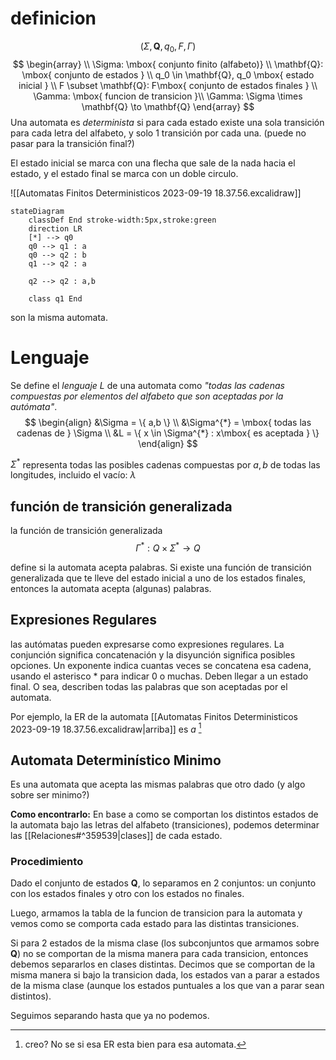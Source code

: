 # definicion
$$
(\Sigma, \mathbf{Q}, q_0, F, \Gamma)
$$
$$
\begin{array} \\
\Sigma: \mbox{ conjunto finito (alfabeto)} \\
\mathbf{Q}: \mbox{ conjunto de estados } \\
q_0 \in \mathbf{Q}, q_0 \mbox{ estado inicial } \\
F \subset \mathbf{Q}: F\mbox{ conjunto de estados finales } \\
\Gamma: \mbox{ funcion de transicion }\\
\Gamma: \Sigma \times \mathbf{Q} \to \mathbf{Q} 
\end{array}
$$
Una automata es *determinista* si para cada estado existe una sola transición para cada letra del alfabeto, y solo 1 transición por cada una. (puede no pasar para la transición final?)

El estado inicial se marca con una flecha que sale de la nada hacia el estado, y el estado final se marca con un doble circulo.

![[Automatas Finitos Deterministicos 2023-09-19 18.37.56.excalidraw]]
```mermaid
stateDiagram
	classDef End stroke-width:5px,stroke:green
    direction LR
    [*] --> q0
    q0 --> q1 : a
    q0 --> q2 : b
    q1 --> q2 : a

    q2 --> q2 : a,b

	class q1 End
```
son la misma automata.
# Lenguaje
Se define el *lenguaje* $L$ de una automata como *"todas las cadenas compuestas por elementos del alfabeto que son aceptadas por la autómata"*.
$$
\begin{align}
&\Sigma = \{ a,b \} \\
&\Sigma^{*} = \mbox{ todas las cadenas de } \Sigma \\
&L = \{ x \in \Sigma^{*} : x\mbox{ es aceptada } \}
\end{align}
$$

$\Sigma^{*}$ representa todas las posibles cadenas compuestas por $a,b$ de todas las longitudes, incluido el vacío: $\lambda$

## función de transición generalizada

la función de transición generalizada
$$
\Gamma^{*} : \mathbf{}{Q}\times\Sigma^{*} \to \mathbf{}{Q}
$$

define si la automata acepta palabras. Si existe una función de transición generalizada que te lleve del estado inicial a uno de los estados finales, entonces la automata acepta (algunas) palabras.

## Expresiones Regulares
las autómatas pueden expresarse como expresiones regulares. La conjunción significa concatenación y la disyunción significa posibles opciones. Un exponente indica cuantas veces se concatena esa cadena, usando el asterisco \* para indicar 0 o muchas. Deben llegar a un estado final. O sea, describen todas las palabras que son aceptadas por el automata.

Por ejemplo, la ER de la automata [[Automatas Finitos Deterministicos 2023-09-19 18.37.56.excalidraw|arriba]] es $a$ [^1]

[^1]: creo? No se si esa ER esta bien para esa automata.

## Automata Determinístico Minimo
Es una automata que acepta las mismas palabras que otro dado (y algo sobre ser minimo?)

**Como encontrarlo:**
En base a como se comportan los distintos estados de la automata bajo las letras del alfabeto (transiciones), podemos determinar las [[Relaciones#^359539|clases]] de cada estado.

### Procedimiento
Dado el conjunto de estados $\mathbf{Q}$, lo separamos en 2 conjuntos: un conjunto con los estados finales y otro con los estados no finales.

Luego, armamos la tabla de la funcion de transicion para la automata y vemos como se comporta cada estado para las distintas transiciones.

Si para 2 estados de la misma clase (los subconjuntos que armamos sobre $\mathbf{Q}$) no se comportan de la misma manera para cada transicion, entonces debemos separarlos en clases distintas. Decimos que se comportan de la misma manera si bajo la transicion dada, los estados van a parar a estados de la misma clase (aunque los estados puntuales a los que van a parar sean distintos).

Seguimos separando hasta que ya no podemos.